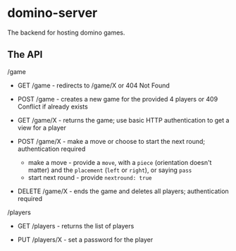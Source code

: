 # domino-server

The backend for hosting domino games.

## The API

/game

- GET /game - redirects to /game/X or 404 Not Found
- POST /game - creates a new game for the provided 4 players or 409 Conflict if already exists

- GET /game/X - returns the game; use basic HTTP authentication to get a view for a player
- POST /game/X - make a move or choose to start the next round; authentication required
  - make a move - provide a `move`, with a `piece` (orientation doesn't matter) and the `placement` (`left` or `right`), or saying `pass`
  - start next round - provide `nextround: true`
- DELETE /game/X - ends the game and deletes all players; authentication required

/players

- GET /players - returns the list of players

- PUT /players/X - set a password for the player
